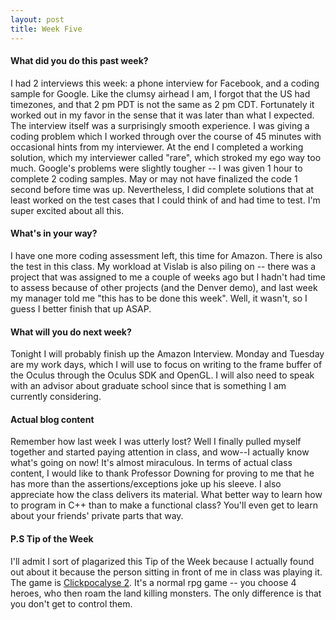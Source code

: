 ```yaml
---
layout: post
title: Week Five
---
```


#### What did you do this past week?

I had 2 interviews this week: a phone interview for Facebook, and a coding sample for Google. Like the clumsy airhead I am, I forgot that the US had timezones, and that 2 pm PDT is not the same as 2 pm CDT. Fortunately it worked out in my favor in the sense that it was later than what I expected. The interview itself was a surprisingly smooth experience. I was giving a coding problem which I worked through over the course of 45 minutes with occasional hints from my interviewer. At the end I completed a working solution, which my interviewer called "rare", which stroked my ego way too much. Google's problems were slightly tougher -- I was given 1 hour to complete 2 coding samples. May or may not have finalized the code 1 second before time was up. Nevertheless, I did complete solutions that at least worked on the test cases that I could think of and had time to test. I'm super excited about all this.

#### What's in your way?

I have one more coding assessment left, this time for Amazon. There is also the test in this class. My workload at Vislab is also piling on -- there was a project that was assigned to me a couple of weeks ago but I hadn't had time to assess because of other projects (and the Denver demo), and last week my manager told me "this has to be done this week". Well, it wasn't, so I guess I better finish that up ASAP.

#### What will you do next week?

Tonight I will probably finish up the Amazon Interview. Monday and Tuesday are my work days, which I will use to focus on writing to the frame buffer of the Oculus through the Oculus SDK and OpenGL. I will also need to speak with an advisor about graduate school since that is something I am currently considering.

#### Actual blog content

Remember how last week I was utterly lost? Well I finally pulled myself together and started paying attention in class, and wow--I actually know what's going on now! It's almost miraculous. In terms of actual class content, I would like to thank Professor Downing for proving to me that he has more than the assertions/exceptions joke up his sleeve. I also appreciate how the class delivers its material. What better way to learn how to program in C++ than to make a functional class? You'll even get to learn about your friends' private parts that way.

#### P.S Tip of the Week
I'll admit I sort of plagarized this Tip of the Week because I actually found out about it because the person sitting in front of me in class was playing it. The game is [Clickpocalyse 2](http://minmaxia.com/c2/). It's a normal rpg game -- you choose 4 heroes, who then roam the land killing monsters. The only difference is that you don't get to control them.
